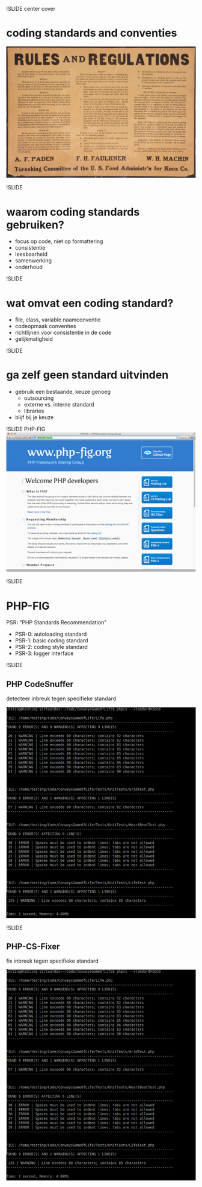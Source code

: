 !SLIDE center cover
# coding standards and conventies
![background](../img/background-code-styling.jpg)

!SLIDE
# waarom coding standards gebruiken?
* focus op code, niet op formattering
* consistentie
* leesbaarheid
* samenwerking
* onderhoud

!SLIDE
# wat omvat een coding standard?
* file, class, variable naamconventie
* codeopmaak conventies
* richtlijnen voor consistentie in de code
* gelijkmatigheid

!SLIDE
# ga zelf geen standard uitvinden
* gebruik een bestaande, keuze genoeg
    * outsourcing
    * externe vs. interne standard
    * libraries
* blijf bij je keuze

!SLIDE
PHP-FIG
![php-fig](../img/php-fig.org.png)

!SLIDE
# PHP-FIG
PSR: "PHP Standards Recommendation"

* PSR-0: autoloading standard
* PSR-1: basic coding standard
* PSR-2: coding style standard
* PSR-3: logger interface

!SLIDE
## PHP CodeSnuffer
detecteer inbreuk tegen specifieke standard

![phpcs](../img/phpcs.png)

!SLIDE
## PHP-CS-Fixer
fix inbreuk tegen specifieke standard

![phpcs](../img/phpcs.png)
